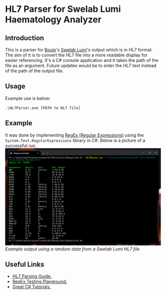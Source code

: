 # HL7 Parser for Swelab Lumi Haematology Analyzer
## Introduction
This is a parser for [Boule](https://www.boule.com)'s [Swelab Lumi](https://boule.com/human-and-veterinary/swelab/swelab-lumi/)'s output which is in HL7 format. The aim of it is to convert the HL7 file into a more readable display for easier referencing. It's a C# console application and it takes the path of the file as an argument. Future updates would be to enter the HL7 text instead of the path of the output file. 

## Usage
Example use is below: 
```
.\HL7Parser.exe [PATH to HL7 file]
```

## Example
It was done by implementing [RegEx (Regular Expressions)](https://en.wikipedia.org/wiki/Regular_expression) using the ``System.Text.RegularExpressions`` library in C#. Below is a picture of a successful run.
![Example output using a random data from a Swelab Lumi HL7 file](img.png)
*Example output using a random data from a Swelab Lumi HL7 file*

## Useful Links
- [HL7 Parsing Guide.](https://www.parsehog.com/hl7/parser)
- [RegEx Testing Playground.](https://regexr.com/)
- [Great C# Tutorials.](https://www.youtube.com/@IAmTimCorey)
